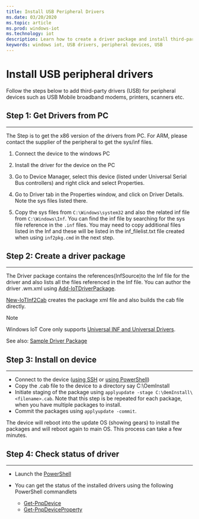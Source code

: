 ```yaml
---
title: Install USB Peripheral Drivers
ms.date: 03/20/2020
ms.topic: article
ms.prod: windows-iot
ms.technology: iot
description: Learn how to create a driver package and install third-party drivers on your devices.
keywords: windows iot, USB drivers, peripheral devices, USB
---
```


# Install USB peripheral drivers
Follow the steps below to add third-party drivers (USB) for peripheral devices such as USB Mobile broadband modems, printers, scanners etc.

## Step 1: Get Drivers from PC
___
The Step is to get the x86 version of the drivers from PC. For ARM, please contact the supplier of the peripheral to get the sys/inf files.


1. Connect the device to the windows PC

2. Install the driver for the device on the PC

3. Go to Device Manager, select this device (listed under Universal Serial Bus controllers) and right click and select Properties.

4. Go to Driver tab in the Properties window, and click on Driver Details. Note the sys files listed there.

5. Copy the sys files from `C:\Windows\system32` and also the related inf file from `C:\Windows\Inf`. You can find the inf file by searching for the sys file reference in the `.inf` files. You may need to copy additional files listed in the Inf and these will be listed in the inf_filelist.txt file created when using  `inf2pkg.cmd` in the next step.


## Step 2: Create a driver package
___

The Driver package contains the references(InfSource)to the Inf file for the driver and also lists all the files referenced in the Inf file. You can author the driver .wm.xml using [Add-IoTDriverPackage](https://github.com/ms-iot/iot-adk-addonkit/tree/master/Tools/IoTCoreImaging/Docs/Add-IoTDriverPackage.md).

[New-IoTInf2Cab](https://github.com/ms-iot/iot-adk-addonkit/tree/master/Tools/IoTCoreImaging/Docs/New-IoTInf2Cab.md) creates the package xml file and also builds the cab file directly.

> [!NOTE]
> Windows IoT Core only supports [Universal INF and Universal Drivers](/windows-hardware/drivers/develop/getting-started-with-universal-drivers).


See also: [Sample Driver Package](https://github.com/ms-iot/iot-adk-addonkit/tree/master/Workspace/Source-arm/BSP/CustomRpi2/Packages/CustomRPi2.GPIO)

## Step 3: Install on device
___

* Connect to the device ([using SSH](/windows/iot-core/connect-your-device/ssh) or [using PowerShell](/windows/iot-core/connect-your-device/powershell))
* Copy the <filename>.cab file to the device to a directory say C:\OemInstall
* Initiate staging of the package using `applyupdate -stage C:\OemInstall\<filename>.cab`. Note that this step is be repeated for each package, when you have multiple packages to install.
* Commit the packages using `applyupdate -commit`.

The device will reboot into the update OS (showing gears) to install the packages and will reboot again to main OS. This process can take a few minutes.

## Step 4: Check status of driver
___

* Launch the [PowerShell](../connect-your-device/PowerShell.md)
* You can get the status of the installed drivers using the following PowerShell commandlets

	* [Get-PnpDevice](/powershell/module/pnpdevice/get-pnpdevice?preserve-view=true&view=win10-ps)
	* [Get-PnpDeviceProperty](/powershell/module/pnpdevice/get-pnpdeviceproperty?preserve-view=true&view=win10-ps)
